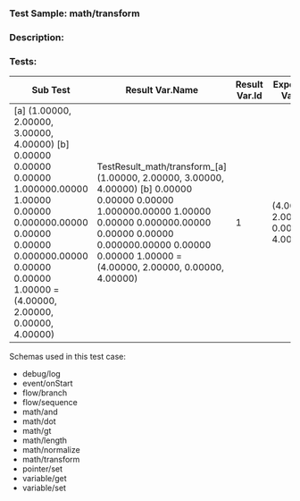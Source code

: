 ### **Test Sample:** math/transform
### **Description:** 

### Tests:
| Sub Test | Result Var.Name | Result Var.Id | Expected Value
| ----------- | ----------- | ----------- |----------- |
| [a] (1.00000, 2.00000, 3.00000, 4.00000) [b] 0.00000	0.00000	0.00000	1.000000.00000	1.00000	0.00000	0.000000.00000	0.00000	0.00000	0.000000.00000	0.00000	0.00000	1.00000 = (4.00000, 2.00000, 0.00000, 4.00000) | TestResult_math/transform_[a] (1.00000, 2.00000, 3.00000, 4.00000) [b] 0.00000	0.00000	0.00000	1.000000.00000	1.00000	0.00000	0.000000.00000	0.00000	0.00000	0.000000.00000	0.00000	0.00000	1.00000 = (4.00000, 2.00000, 0.00000, 4.00000) | 1 | (4.00000, 2.00000, 0.00000, 4.00000)

Schemas used in this test case:
- debug/log
- event/onStart
- flow/branch
- flow/sequence
- math/and
- math/dot
- math/gt
- math/length
- math/normalize
- math/transform
- pointer/set
- variable/get
- variable/set
